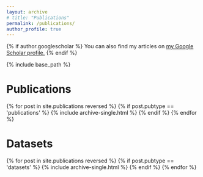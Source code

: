 ```yaml
---
layout: archive
# title: "Publications"
permalink: /publications/
author_profile: true
---
```


{% if author.googlescholar %}
  You can also find my articles on <u><a href="{{author.googlescholar}}">my Google Scholar profile</a>.</u>
{% endif %}

{% include base_path %}

<!-- {% for post in site.publications reversed %}
  {% include archive-single.html %}
{% endfor %} -->


<h1>Publications</h1>
{% for post in site.publications reversed %}
  {% if post.pubtype == 'publications' %}
      {% include archive-single.html %}
  {% endif %}
{% endfor %}

<h1>Datasets</h1>
{% for post in site.publications reversed %}
  {% if post.pubtype == 'datasets' %}
      {% include archive-single.html %}
  {% endif %}
{% endfor %}